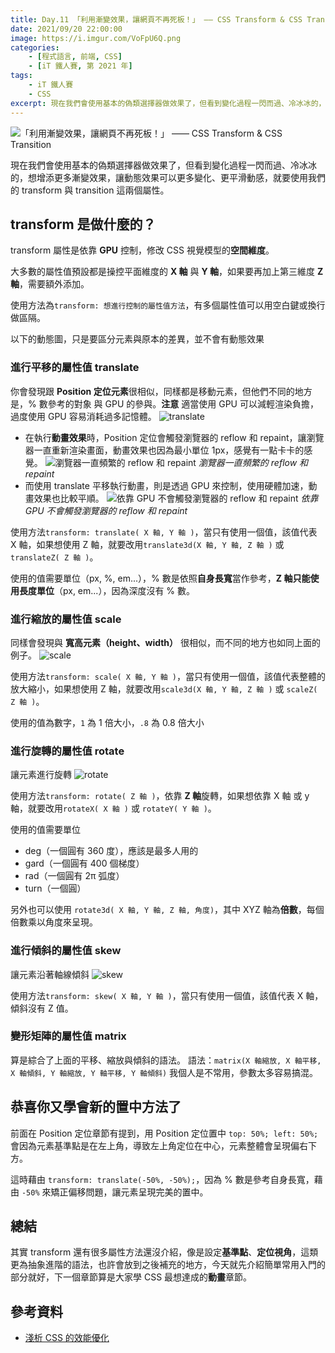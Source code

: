 ```yaml
---
title: Day.11 「利用漸變效果，讓網頁不再死板！」 —— CSS Transform & CSS Transition
date: 2021/09/20 22:00:00
image: https://i.imgur.com/VoFpU6Q.png
categories:
    - [程式語言, 前端, CSS]
    - [iT 鐵人賽, 第 2021 年]
tags: 
    - iT 鐵人賽
    - CSS
excerpt: 現在我們會使用基本的偽類選擇器做效果了，但看到變化過程一閃而過、冷冰冰的，想增添更多漸變效果，讓動態效果可以更多變化、更平滑動感，就要使用我們的 transform 與 transition 這兩個屬性。
---
```


![「利用漸變效果，讓網頁不再死板！」 —— CSS Transform & CSS Transition](https://i.imgur.com/VoFpU6Q.png)

現在我們會使用基本的偽類選擇器做效果了，但看到變化過程一閃而過、冷冰冰的，想增添更多漸變效果，讓動態效果可以更多變化、更平滑動感，就要使用我們的 transform 與 transition 這兩個屬性。

## transform 是做什麼的？

transform 屬性是依靠 **GPU** 控制，修改 CSS 視覺模型的**空間維度**。

大多數的屬性值預設都是操控平面維度的 **X 軸** 與 **Y 軸**，如果要再加上第三維度 **Z 軸**，需要額外添加。

使用方法為`transform: 想進行控制的屬性值方法`，有多個屬性值可以用空白鍵或換行做區隔。

以下的動態圖，只是要區分元素與原本的差異，並不會有動態效果

### 進行平移的屬性值 translate

你會發現跟 **Position 定位元素**很相似，同樣都是移動元素，但他們不同的地方是，% 數參考的對象 與 GPU 的參與。**注意** 適當使用 GPU 可以減輕渲染負擔，過度使用 GPU 容易消耗過多記憶體。
![translate](https://i.imgur.com/nRz9ajW.gif)

- 在執行**動畫效果**時，Position 定位會觸發瀏覽器的 reflow 和 repaint，讓瀏覽器一直重新渲染畫面，動畫效果也因為最小單位 1px，感覺有一點卡卡的感覺。
  ![瀏覽器一直頻繁的 reflow 和 repaint](https://i.imgur.com/DadHR9C.gif)
  *瀏覽器一直頻繁的 reflow 和 repaint*
- 而使用 translate 平移執行動畫，則是透過 GPU 來控制，使用硬體加速，動畫效果也比較平順。
  ![依靠 GPU 不會觸發瀏覽器的 reflow 和 repaint](https://i.imgur.com/sVx7wS3.gif)
  *依靠 GPU 不會觸發瀏覽器的 reflow 和 repaint*

使用方法`transform: translate( X 軸, Y 軸 )`，當只有使用一個值，該值代表 X 軸，如果想使用 Z 軸，就要改用`translate3d(X 軸, Y 軸, Z 軸 )` 或 `translateZ( Z 軸 )`。

使用的值需要單位（px, %, em...），% 數是依照**自身長寬**當作參考，**Z 軸只能使用長度單位**（px, em...），因為深度沒有 % 數。

### 進行縮放的屬性值 scale

同樣會發現與 **寬高元素（height、width）** 很相似，而不同的地方也如同上面的例子。
![scale](https://i.imgur.com/mj3YMpu.gif)

使用方法`transform: scale( X 軸, Y 軸 )`，當只有使用一個值，該值代表整體的放大縮小，如果想使用 Z 軸，就要改用`scale3d(X 軸, Y 軸, Z 軸 )` 或 `scaleZ( Z 軸 )`。

使用的值為數字，`1` 為 1 倍大小，`.8` 為 0.8 倍大小

### 進行旋轉的屬性值 rotate

讓元素進行旋轉
![rotate](https://i.imgur.com/tJtkM2T.gif)

使用方法`transform: rotate( Z 軸 )`，依靠 **Z 軸**旋轉，如果想依靠 X 軸 或 y 軸，就要改用`rotateX( X 軸 )` 或 `rotateY( Y 軸 )`。

使用的值需要單位

- deg（一個圓有 360 度），應該是最多人用的
- gard（一個圓有 400 個梯度）
- rad（一個圓有 2π 弧度）
- turn（一個圓）

另外也可以使用 `rotate3d( X 軸, Y 軸, Z 軸, 角度)`，其中 XYZ 軸為**倍數**，每個倍數乘以角度來呈現。

### 進行傾斜的屬性值 skew

讓元素沿著軸線傾斜
![skew](https://i.imgur.com/AOmufkr.gif)

使用方法`transform: skew( X 軸, Y 軸 )`，當只有使用一個值，該值代表 X 軸，傾斜沒有 Z 值。

### 變形矩陣的屬性值 matrix

算是綜合了上面的平移、縮放與傾斜的語法。
語法：`matrix(X 軸縮放, X 軸平移, X 軸傾斜, Y 軸縮放, Y 軸平移, Y 軸傾斜)`
我個人是不常用，參數太多容易搞混。

## 恭喜你又學會新的置中方法了

前面在 Position 定位章節有提到，用 Position 定位置中 `top: 50%; left: 50%;` 會因為元素基準點是在左上角，導致左上角定位在中心，元素整體會呈現偏右下方。

這時藉由 `transform: translate(-50%, -50%);`，因為 % 數是參考自身長寬，藉由 `-50%` 來矯正偏移問題，讓元素呈現完美的置中。

## 總結

其實 transform 還有很多屬性方法還沒介紹，像是設定**基準點**、**定位視角**，這類更為抽象進階的語法，也許會放到之後補充的地方，今天就先介紹簡單常用入門的部分就好，下一個章節算是大家學 CSS 最想達成的**動畫**章節。

## 參考資料

- [淺析 CSS 的效能優化](https://www.796t.com/article.php?id=313455)
